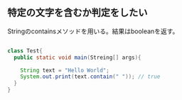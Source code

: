 ## 特定の文字を含むか判定をしたい

Stringのcontainsメソッドを用いる。結果はbooleanを返す。

```Java

class Test{
  public static void main(Streing[] args){

    String text = "Hello World";
    System.out.print(text.contain(" ")); // true
  }
}

```
